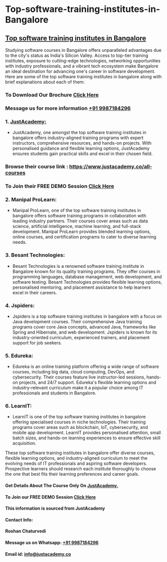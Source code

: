 # Top-software-training-institutes-in-Bangalore
## [Top software training institutes in Bangalore](https://www.justacademy.co/program-detail/software-testing)
Studying software courses in Bangalore offers unparalleled advantages due to the city's status as India's Silicon Valley. Access to top-tier training institutes, exposure to cutting-edge technologies, networking opportunities with industry professionals, and a vibrant tech ecosystem make Bangalore an ideal destination for advancing one's career in software development.
Here are some of the top software training institutes in bangalore along with brief explanations about each of them:

### To Download Our Brochure [Click Here](https://www.justacademy.co/download-brochure-for-free)
### Message us for more information [+91 9987184296](https://api.whatsapp.com/send?phone=9987184296)

### 1. [JustAcademy:](https://www.justacademy.co/)
   - JustAcademy, one amongst the top software training institutes in bangalore offers industry-aligned training programs with expert instructors, comprehensive resources, and hands-on projects. With personalised guidance and flexible learning options, JustAcademy ensures students gain practical skills and excel in their chosen field. 

### Browse their course link : https://www.justacademy.co/all-courses 
### To Join their FREE DEMO Session [Click Here](https://www.justacademy.co/register-for-course-demo)

### 2. Manipal ProLearn:
   - Manipal ProLearn, one of the top software training institutes in bangalore offers software training programs in collaboration with leading industry partners. Their courses cover areas such as data science, artificial intelligence, machine learning, and full-stack development. Manipal ProLearn provides blended learning options, online courses, and certification programs to cater to diverse learning needs.

### 3. Besant Technologies:
   - Besant Technologies is a renowned software training institute in Bangalore known for its quality training programs. They offer courses in programming languages, database management, web development, and software testing. Besant Technologies provides flexible learning options, personalised mentoring, and placement assistance to help learners excel in their careers.

### 4. Jspiders:
   - Jspiders is a top software training institutes in bangalore with a focus on Java development courses. Their comprehensive Java training programs cover core Java concepts, advanced Java, frameworks like Spring and Hibernate, and web development. Jspiders is known for its industry-oriented curriculum, experienced trainers, and placement support for job seekers.

### 5. Edureka:
   - Edureka is an online training platform offering a wide range of software courses, including big data, cloud computing, DevOps, and cybersecurity. Their courses feature live instructor-led sessions, hands-on projects, and 24/7 support. Edureka's flexible learning options and industry-relevant curriculum make it a popular choice among IT professionals and students in Bangalore.

### 6. LearnIT:
   - LearnIT is one of the top software training institutes in bangalore offering specialised courses in niche technologies. Their training programs cover areas such as blockchain, IoT, cybersecurity, and mobile app development. LearnIT provides personalised attention, small batch sizes, and hands-on learning experiences to ensure effective skill acquisition.

These top software training institutes in bangalore offer diverse courses, flexible learning options, and industry-aligned curriculum to meet the evolving needs of IT professionals and aspiring software developers. Prospective learners should research each institute thoroughly to choose the one that best fits their learning preferences and career goals.

#### Get Details About The Course Only On [JustAcademy.](https://www.justacademy.co/)
#### To Join our FREE DEMO Session [Click Here](https://www.justacademy.co/register-for-course-demo)
#### This information is sourced from JustAcademy
#### Contact Info:
#### Roshan Chaturvedi
#### Message us on Whatsapp: [+91 9987184296](https://api.whatsapp.com/send?phone=9987184296)
#### Email id: info@justacademy.co
